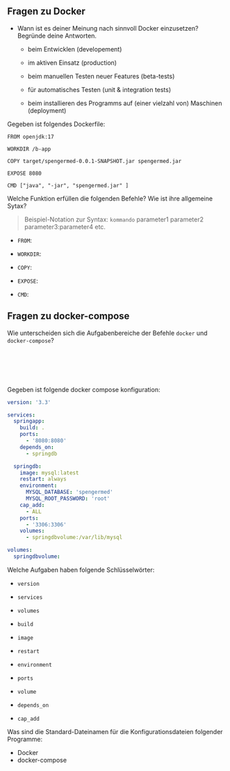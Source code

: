 ## Fragen zu Docker

 - Wann ist es deiner Meinung nach sinnvoll Docker einzusetzen? Begründe deine Antworten.
    - beim Entwicklen (developement)

    - im aktiven Einsatz (production)
    - beim manuellen Testen neuer Features (beta-tests)
    - für automatisches Testen (unit & integration tests)
    - beim installieren des Programms auf (einer vielzahl von) Maschinen (deployment)



Gegeben ist folgendes Dockerfile: 
 ```Docker
FROM openjdk:17

WORKDIR /b-app

COPY target/spengermed-0.0.1-SNAPSHOT.jar spengermed.jar

EXPOSE 8080

CMD ["java", "-jar", "spengermed.jar" ]
 ```

Welche Funktion erfüllen die folgenden Befehle? Wie ist ihre allgemeine Sytax?
> Beispiel-Notation zur Syntax: ``kommando`` parameter1 parameter2 parameter3:parameter4 etc.

- ``FROM``:

- ``WORKDIR``:

- ``COPY``:

- `EXPOSE`:

- ``CMD``:


## Fragen zu docker-compose

Wie unterscheiden sich die Aufgabenbereiche der Befehle `docker` und `docker-compose`?

<br><br><br><br>



Gegeben ist folgende docker compose konfiguration: 

```yaml
version: '3.3'

services:
  springapp:
    build: .
    ports:
      - '8080:8080'
    depends_on:
      - springdb

  springdb:
    image: mysql:latest
    restart: always
    environment:
      MYSQL_DATABASE: 'spengermed'
      MYSQL_ROOT_PASSWORD: 'root'
    cap_add:
      - ALL
    ports:
      - '3306:3306'
    volumes:
      - springdbvolume:/var/lib/mysql

volumes:
  springdbvolume:

```

Welche Aufgaben haben folgende Schlüsselwörter:

- ``version``

- ``services``
- ``volumes``
- ``build``
- ``image``
- ``restart``
- ``environment``
- ``ports``
- ``volume``
- ``depends_on``
- `cap_add`


Was sind die Standard-Dateinamen für die Konfigurationsdateien folgender Programme:

- Docker
- docker-compose
